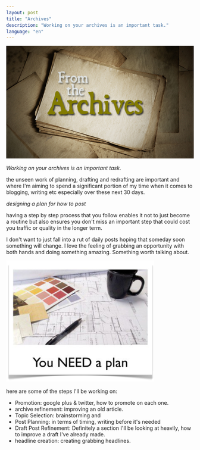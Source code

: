 ```yaml
---
layout: post
title: "Archives"
description: "Working on your archives is an important task."
language: "en"
---
```


![Cover](/assets/img/posts/archives.jpg)

*Working on your archives is an important task.*

the unseen work of planning, drafting and redrafting are important and where I'm aiming to spend a significant portion of my time when it comes to blogging, writing etc especially over these next 30 days.

<!-- more -->

*designing a plan for how to post*

having a step by step process that you follow enables it not to just become a routine but also ensures you don't miss an important step that could cost you traffic or quality in the longer term.

I don't want to just fall into a rut of daily posts hoping that someday soon something will change. I love the feeling of grabbing an opportunity with both hands and doing something amazing. Something worth talking about.


![Cover](/assets/img/posts/building-blog-plan.png)

here are some of the steps I'll be working on:

* Promotion: google plus & twitter, how to promote on each one.
* archive refinement: improving an old article.
* Topic Selection: brainstorming and
* Post Planning: in terms of timing, writing before it's needed
* Draft Post Refinement: Definitely a section I'll be looking at heavily, how to improve a draft I've already made.
* headline creation: creating grabbing headlines. 